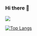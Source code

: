 ### Hi there 👋


<a href="https://github.com/anuraghazra/afreitasdotdev">
  <img align="center" src="https://github-readme-stats.vercel.app/api?username=afreitasdotdev&count_private=true" />
</a>

[![Top Langs](https://github-readme-stats.vercel.app/api/top-langs/?username=afreitasdotdev)](https://github.com/afreitasdotdev)

<!--
**afreitasdotdev/afreitasdotdev** is a ✨ _special_ ✨ repository because its `README.md` (this file) appears on your GitHub profile.

Here are some ideas to get you started:

- 🔭 I’m currently working on ...
- 🌱 I’m currently learning ...
- 👯 I’m looking to collaborate on ...
- 🤔 I’m looking for help with ...
- 💬 Ask me about ...
- 📫 How to reach me: ...
- 😄 Pronouns: ...
- ⚡ Fun fact: ...
-->
